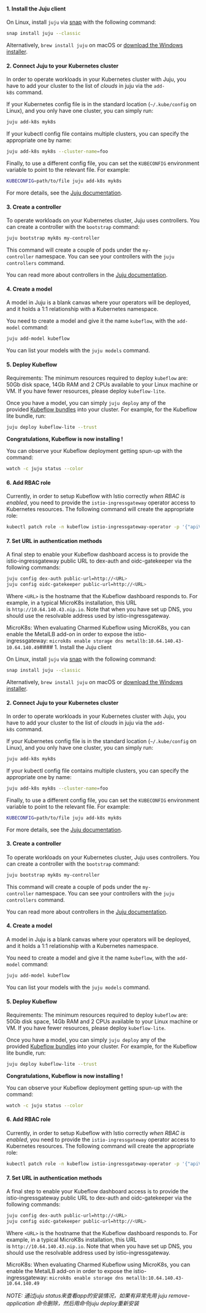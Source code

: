

#### 1. Install the Juju client

On Linux, install `juju` via [snap](https://snapcraft.io/docs/installing-snapd) with the following command:

```bash
snap install juju --classic
```

Alternatively, `brew install juju` on macOS or [download the Windows installer](https://launchpad.net/juju/2.8/2.8.5/+download/juju-setup-2.8.5-signed.exe).

#### 2. Connect Juju to your Kubernetes cluster

In order to operate workloads in your Kubernetes cluster with Juju, you have to add your cluster to the list of *clouds* in juju via the `add-k8s` command.

If your Kubernetes config file is in the standard location (`~/.kube/config` on Linux), and you only have one cluster, you can simply run:

```bash
juju add-k8s myk8s
```

If your kubectl config file contains multiple clusters, you can specify the appropriate one by name:

```bash
juju add-k8s myk8s --cluster-name=foo
```

Finally, to use a different config file, you can set the `KUBECONFIG` environment variable to point to the relevant file. For example:

```bash
KUBECONFIG=path/to/file juju add-k8s myk8s
```

For more details, see the [Juju documentation](https://juju.is/docs/clouds).

#### 3. Create a controller

To operate workloads on your Kubernetes cluster, Juju uses controllers. You can create a controller with the `bootstrap` command:

```bash
juju bootstrap myk8s my-controller
```

This command will create a couple of pods under the `my-controller` namespace. You can see your controllers with the `juju controllers` command.

You can read more about controllers in the [Juju documentation](https://juju.is/docs/olm/controllers).

#### 4. Create a model

A model in Juju is a blank canvas where your operators will be deployed, and it holds a 1:1 relationship with a Kubernetes namespace.

You need to create a model and give it the name `kubeflow`, with the `add-model` command:

```bash
juju add-model kubeflow
```

You can list your models with the `juju models` command.

#### 5. Deploy Kubeflow

Requirements: The minimum resources required to deploy `kubeflow` are: 50Gb disk space, 14Gb RAM and 2 CPUs available to your Linux machine or VM. If you have fewer resources, please deploy `kubeflow-lite`.

Once you have a model, you can simply `juju deploy` any of the provided [Kubeflow bundles](https://charmed-kubeflow.io/docs/operators-and-bundles) into your cluster. For example, for the Kubeflow lite bundle, run:

```bash
juju deploy kubeflow-lite --trust
```

**Congratulations, Kubeflow is now installing !**

You can observe your Kubeflow deployment getting spun-up with the command:

```bash
watch -c juju status --color
```

#### 6. Add RBAC role

Currently, in order to setup Kubeflow with Istio correctly *when RBAC is enabled*, you need to provide the `istio-ingressgateway` operator access to Kubernetes resources. The following command will create the appropriate role:

```bash
kubectl patch role -n kubeflow istio-ingressgateway-operator -p '{"apiVersion":"rbac.authorization.k8s.io/v1","kind":"Role","metadata":{"name":"istio-ingressgateway-operator"},"rules":[{"apiGroups":["*"],"resources":["*"],"verbs":["*"]}]}'
```

#### 7. Set URL in authentication methods

A final step to enable your Kubeflow dashboard access is to provide the istio-ingressgateway public URL to dex-auth and oidc-gatekeeper via the following commands:

```bash
juju config dex-auth public-url=http://<URL>
juju config oidc-gatekeeper public-url=http://<URL>
```

Where `<URL>` is the hostname that the Kubeflow dashboard responds to. For example, in a typical MicroK8s installation, this URL is `http://10.64.140.43.nip.io`. Note that when you have set up DNS, you should use the resolvable address used by istio-ingressgateway.

MicroK8s: When evaluating Charmed Kubeflow using MicroK8s, you can enable the MetalLB add-on in order to expose the istio-ingressgateway: `microk8s enable storage dns metallb:10.64.140.43-10.64.140.49`#### 1. Install the Juju client

On Linux, install `juju` via [snap](https://snapcraft.io/docs/installing-snapd) with the following command:

```bash
snap install juju --classic
```

Alternatively, `brew install juju` on macOS or [download the Windows installer](https://launchpad.net/juju/2.8/2.8.5/+download/juju-setup-2.8.5-signed.exe).

#### 2. Connect Juju to your Kubernetes cluster

In order to operate workloads in your Kubernetes cluster with Juju, you have to add your cluster to the list of *clouds* in juju via the `add-k8s` command.

If your Kubernetes config file is in the standard location (`~/.kube/config` on Linux), and you only have one cluster, you can simply run:

```bash
juju add-k8s myk8s
```

If your kubectl config file contains multiple clusters, you can specify the appropriate one by name:

```bash
juju add-k8s myk8s --cluster-name=foo
```

Finally, to use a different config file, you can set the `KUBECONFIG` environment variable to point to the relevant file. For example:

```bash
KUBECONFIG=path/to/file juju add-k8s myk8s
```

For more details, see the [Juju documentation](https://juju.is/docs/clouds).

#### 3. Create a controller

To operate workloads on your Kubernetes cluster, Juju uses controllers. You can create a controller with the `bootstrap` command:

```bash
juju bootstrap myk8s my-controller
```

This command will create a couple of pods under the `my-controller` namespace. You can see your controllers with the `juju controllers` command.

You can read more about controllers in the [Juju documentation](https://juju.is/docs/olm/controllers).

#### 4. Create a model

A model in Juju is a blank canvas where your operators will be deployed, and it holds a 1:1 relationship with a Kubernetes namespace.

You need to create a model and give it the name `kubeflow`, with the `add-model` command:

```bash
juju add-model kubeflow
```

You can list your models with the `juju models` command.

#### 5. Deploy Kubeflow

Requirements: The minimum resources required to deploy `kubeflow` are: 50Gb disk space, 14Gb RAM and 2 CPUs available to your Linux machine or VM. If you have fewer resources, please deploy `kubeflow-lite`.

Once you have a model, you can simply `juju deploy` any of the provided [Kubeflow bundles](https://charmed-kubeflow.io/docs/operators-and-bundles) into your cluster. For example, for the Kubeflow lite bundle, run:

```bash
juju deploy kubeflow-lite --trust
```

**Congratulations, Kubeflow is now installing !**

You can observe your Kubeflow deployment getting spun-up with the command:

```bash
watch -c juju status --color
```

#### 6. Add RBAC role

Currently, in order to setup Kubeflow with Istio correctly *when RBAC is enabled*, you need to provide the `istio-ingressgateway` operator access to Kubernetes resources. The following command will create the appropriate role:

```bash
kubectl patch role -n kubeflow istio-ingressgateway-operator -p '{"apiVersion":"rbac.authorization.k8s.io/v1","kind":"Role","metadata":{"name":"istio-ingressgateway-operator"},"rules":[{"apiGroups":["*"],"resources":["*"],"verbs":["*"]}]}'
```

#### 7. Set URL in authentication methods

A final step to enable your Kubeflow dashboard access is to provide the istio-ingressgateway public URL to dex-auth and oidc-gatekeeper via the following commands:

```bash
juju config dex-auth public-url=http://<URL>
juju config oidc-gatekeeper public-url=http://<URL>
```

Where `<URL>` is the hostname that the Kubeflow dashboard responds to. For example, in a typical MicroK8s installation, this URL is `http://10.64.140.43.nip.io`. Note that when you have set up DNS, you should use the resolvable address used by istio-ingressgateway.

MicroK8s: When evaluating Charmed Kubeflow using MicroK8s, you can enable the MetalLB add-on in order to expose the istio-ingressgateway: `microk8s enable storage dns metallb:10.64.140.43-10.64.140.49`



*NOTE: 通过juju status来查看app的安装情况，如果有异常先用 juju remove-application 命令删除，然后用命令juju deploy重新安装*
